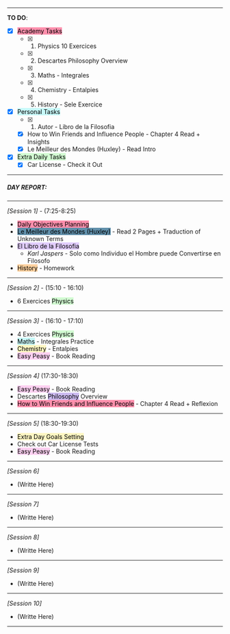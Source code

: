 
---
**TO DO**: 
- [x] <mark style="background: #FF5582A6;">Academy Tasks</mark>
	- [x] 1. Physics 10 Exercices
	- [x] 2. Descartes Philosophy Overview 
	- [x] 3. Maths - Integrales
	- [x] 4. Chemistry - Entalpies
	- [x] 5. History - Sele Exercice
- [x] <mark style="background: #ABF7F7A6;">Personal Tasks</mark>
	- [x] 1. Autor - Libro de la Filosofia
	- [x] How to Win Friends and Influence People - Chapter 4 Read + Insights
	- [x] Le Meilleur des Mondes (Huxley) - Read Intro 
- [x] <mark style="background: #BBFABBA6;">Extra Daily Tasks</mark>
	- [x] Car License - Check it Out
-----
##### **DAY REPORT**:

-----
*[Session 1]* - (7:25-8:25)
- <mark style="background: #FF5582A6;">Daily Objectives Planning</mark>
- <mark style="background: #377395C9;">Le Meilleur des Mondes (Huxley)</mark> - Read 2 Pages + Traduction of Unknown Terms
-  <mark style="background: #D2B3FFA6;">El Libro de la Filosofia</mark> 
	- *Karl Jaspers* - Solo como Individuo el Hombre puede Convertirse en Filosofo
- <mark style="background: #FFB86CA6;">History</mark> - Homework

---
*[Session 2]* - (15:10 - 16:10)
- 6 Exercices <mark style="background: #BBFABBA6;">Physics</mark> 
---
*[Session 3]* - (16:10 - 17:10)
- 4 Exercices <mark style="background: #BBFABBA6;">Physics</mark> 
- <mark style="background: #ABF7F7A6;">Maths</mark> - Integrales Practice
- <mark style="background: #FFF3A3A6;">Chemistry</mark> - Entalpies
- <mark style="background: #FFB8EBA6;">Easy Peasy</mark> - Book Reading
---
*[Session 4]* (17:30-18:30)
-  <mark style="background: #FFB8EBA6;">Easy Peasy</mark> - Book Reading
- Descartes <mark style="background: #A486E78C;">Philosophy</mark> Overview 
- <mark style="background: #FF5582A6;">How to Win Friends and Influence People</mark> - Chapter 4 Read + Reflexion
---
*[Session 5]* (18:30-19:30)
- <mark style="background: #FFF3A3A6;">Extra Day Goals Setting</mark>
- Check out Car License Tests
- <mark style="background: #FFB8EBA6;">Easy Peasy</mark> - Book Reading
---
*[Session 6]*
- (Writte Here)
---
*[Session 7]*
- (Writte Here)
---
*[Session 8]*
- (Writte Here)
---
*[Session 9]*
- (Writte Here)
---
*[Session 10]*
- (Writte Here)
---

